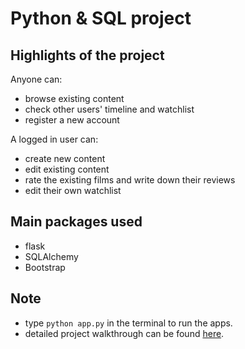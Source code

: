 # Python & SQL project

## Highlights of the project 

Anyone can:

* browse existing content 
* check other users' timeline and watchlist
* register a new account 

A logged in user can:

* create new content 
* edit existing content 
* rate the existing films and write down their reviews 
* edit their own watchlist 

## Main packages used

* flask 
* SQLAlchemy
* Bootstrap

## Note

* type `python app.py` in the terminal to run the apps. 
* detailed project walkthrough can be found [here](https://github.com/21m1n/Python-and-SQL-project/blob/master/project%20walkthrough.pdf).

